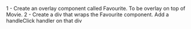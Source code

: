 1 - Create an overlay component called Favourite. To be overlay on top of Movie.
2 - Create a div that wraps the Favourite component. Add a handleClick handler on that div